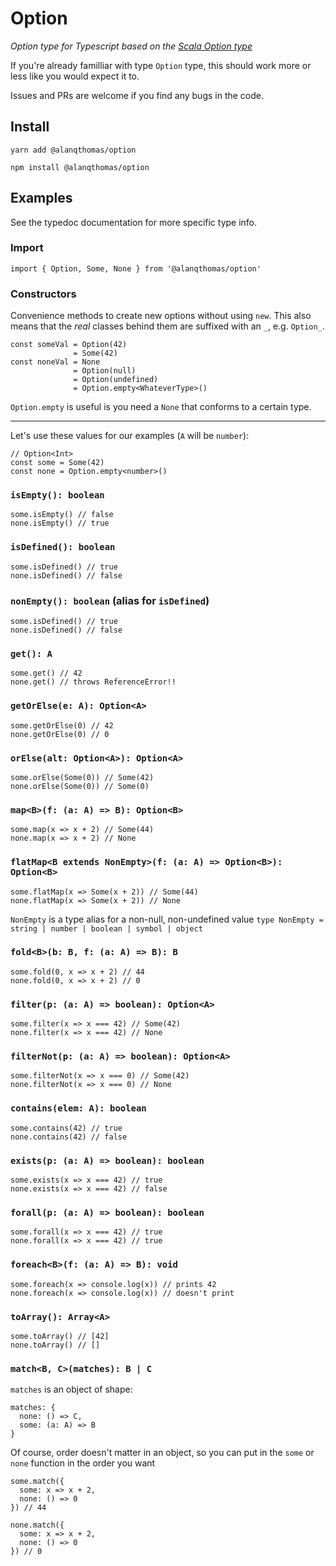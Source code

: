 # Option
_Option type for Typescript based on the [Scala Option type](https://github.com/scala/scala/blob/2.13.x/src/library/scala/Option.scala)_

If you're already familliar with type `Option` type, this should work more or less like you would expect it to.

Issues and PRs are welcome if you find any bugs in the code.

## Install
`yarn add @alanqthomas/option`

`npm install @alanqthomas/option`

## Examples
See the typedoc documentation for more specific type info.

### Import
`import { Option, Some, None } from '@alanqthomas/option'`

### Constructors
Convenience methods to create new options without using `new`. This also means that the _real_ classes behind them are suffixed with an `_`, e.g. `Option_`.

```
const someVal = Option(42)
              = Some(42)
const noneVal = None
              = Option(null)
              = Option(undefined)
              = Option.empty<WhateverType>()
```
`Option.empty` is useful is you need a `None` that conforms to a certain type.

---
Let's use these values for our examples (`A` will be `number`):
```
// Option<Int>
const some = Some(42)
const none = Option.empty<number>()
```

### `isEmpty(): boolean`
```
some.isEmpty() // false
none.isEmpty() // true
```

### `isDefined(): boolean`
```
some.isDefined() // true
none.isDefined() // false
```

### `nonEmpty(): boolean` (alias for `isDefined`)
```
some.isDefined() // true
none.isDefined() // false
```

### `get(): A`
```
some.get() // 42
none.get() // throws ReferenceError!!
```

### `getOrElse(e: A): Option<A>`
```
some.getOrElse(0) // 42
none.getOrElse(0) // 0
```

### `orElse(alt: Option<A>): Option<A>`
```
some.orElse(Some(0)) // Some(42)
none.orElse(Some(0)) // Some(0)
```

### `map<B>(f: (a: A) => B): Option<B>`
```
some.map(x => x + 2) // Some(44)
none.map(x => x + 2) // None
```

### `flatMap<B extends NonEmpty>(f: (a: A) => Option<B>): Option<B>`
```
some.flatMap(x => Some(x + 2)) // Some(44)
none.flatMap(x => Some(x + 2)) // None
```

`NonEmpty` is a type alias for a non-null, non-undefined value
`type NonEmpty = string | number | boolean | symbol | object`

### `fold<B>(b: B, f: (a: A) => B): B`
```
some.fold(0, x => x + 2) // 44
none.fold(0, x => x + 2) // 0
```

### `filter(p: (a: A) => boolean): Option<A>`
```
some.filter(x => x === 42) // Some(42)
none.filter(x => x === 42) // None
```

### `filterNot(p: (a: A) => boolean): Option<A>`
```
some.filterNot(x => x === 0) // Some(42)
none.filterNot(x => x === 0) // None
```

### `contains(elem: A): boolean`
```
some.contains(42) // true
none.contains(42) // false
```

### `exists(p: (a: A) => boolean): boolean`
```
some.exists(x => x === 42) // true
none.exists(x => x === 42) // false
```

### `forall(p: (a: A) => boolean): boolean`
```
some.forall(x => x === 42) // true
none.forall(x => x === 42) // true
```

### `foreach<B>(f: (a: A) => B): void`
```
some.foreach(x => console.log(x)) // prints 42
none.foreach(x => console.log(x)) // doesn't print
```

### `toArray(): Array<A>`
```
some.toArray() // [42]
none.toArray() // []
```

### `match<B, C>(matches): B | C`
`matches` is an object of shape:
```
matches: {
  none: () => C,
  some: (a: A) => B
}
```
Of course, order doesn't matter in an object, so you can put in the `some` or `none` function in the order you want
```
some.match({
  some: x => x + 2,
  none: () => 0
}) // 44

none.match({
  some: x => x + 2,
  none: () => 0
}) // 0
```
